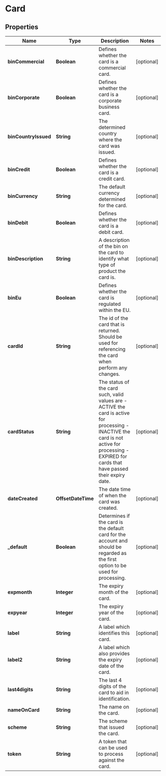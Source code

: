 

# Card


## Properties

| Name | Type | Description | Notes |
|------------ | ------------- | ------------- | -------------|
|**binCommercial** | **Boolean** | Defines whether the card is a commercial card. |  [optional] |
|**binCorporate** | **Boolean** | Defines whether the card is a corporate business card. |  [optional] |
|**binCountryIssued** | **String** | The determined country where the card was issued. |  [optional] |
|**binCredit** | **Boolean** | Defines whether the card is a credit card. |  [optional] |
|**binCurrency** | **String** | The default currency determined for the card. |  [optional] |
|**binDebit** | **Boolean** | Defines whether the card is a debit card. |  [optional] |
|**binDescription** | **String** | A description of the bin on the card to identify what type of product the card is. |  [optional] |
|**binEu** | **Boolean** | Defines whether the card is regulated within the EU. |  [optional] |
|**cardId** | **String** | The id of the card that is returned. Should be used for referencing the card when perform any changes. |  [optional] |
|**cardStatus** | **String** | The status of the card such, valid values are   - ACTIVE the card is active for processing   - INACTIVE the card is not active for processing   - EXPIRED for cards that have passed their expiry date.  |  [optional] |
|**dateCreated** | **OffsetDateTime** | The date time of when the card was created. |  [optional] |
|**_default** | **Boolean** | Determines if the card is the default card for the account and should be regarded as the first option to be used for processing. |  [optional] |
|**expmonth** | **Integer** | The expiry month of the card. |  [optional] |
|**expyear** | **Integer** | The expiry year of the card. |  [optional] |
|**label** | **String** | A label which identifies this card. |  [optional] |
|**label2** | **String** | A label which also provides the expiry date of the card. |  [optional] |
|**last4digits** | **String** | The last 4 digits of the card to aid in identification. |  [optional] |
|**nameOnCard** | **String** | The name on the card. |  [optional] |
|**scheme** | **String** | The scheme that issued the card. |  [optional] |
|**token** | **String** | A token that can be used to process against the card. |  [optional] |



